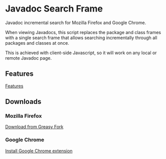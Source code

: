 # Javadoc Search Frame

Javadoc incremental search for Mozilla Firefox and Google Chrome.

When viewing Javadocs, this script replaces the package and class frames with a single search frame that allows searching incrementally through all packages and classes at once.

This is achieved with client-side Javascript, so it will work on any local or remote Javadoc page.

## Features

[Features](https://github.com/StevenGBrown/javadoc-search-frame/wiki/Features)

## Downloads

### Mozilla Firefox
[Download from Greasy Fork](https://greasyfork.org/scripts/3758-javadoc-search-frame)

### Google Chrome
[Install Google Chrome extension](https://chrome.google.com/webstore/detail/mfgkihmpcjjnijmkchojlbccbmhcdfcd)
